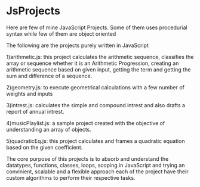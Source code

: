 # JsProjects

Here are few of mine JavaScript Projects.
Some of them uses procedurial syntax while few of them are object oriented

The following are the projects purely written in JavaScript

1)arithmetic.js: this project calculates the arithmetic sequence, classifies the array or sequence whether it is an Arithmetic Progression, creating an arithmetic     sequence based on given input, getting the term and getting the sum and difference of a sequence.

2)geometry.js: to execute geometrical calculations with a few number of weights and inputs

3)intrest.js: calculates the simple and compound intrest and also drafts a report of annual intrest.

4)musicPlaylist.js: a sample project created with the objective of understanding an array of objects.

5)quadraticEq.js: this project calculates and frames a quadratic equation based on the given coefficient.

The core purpose of this projects is to absorb and understand the datatypes, functions, classes, loops, scoping in JavaScript and trying an convinient, scalable and a flexible approach each of the project have their custom algorithms to perform their respective tasks.
